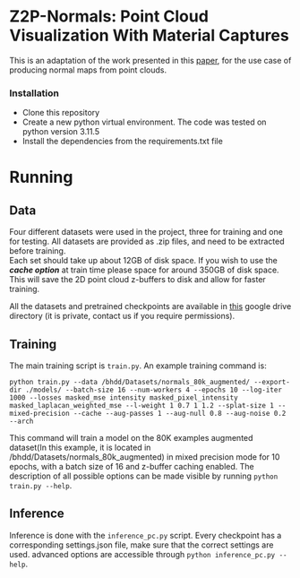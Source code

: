 # Z2P-Normals: Point Cloud Visualization With Material Captures

This is an adaptation of the work presented in this [paper](https://arxiv.org/abs/2105.14548), for the use case of producing normal maps from point clouds.
### Installation
- Clone this repository
- Create a new python virtual environment. The code was tested on python version 3.11.5
- Install the dependencies from the requirements.txt file
# Running 

## Data
Four different datasets were used in the project, three for training and one for testing.
All datasets are provided as .zip files, and need to be extracted before training. <br> 
Each set should take up about 12GB of disk space. 
If you wish to use the ***cache option*** at train time please space for around 350GB of disk space. <br>
This will save the 2D point cloud z-buffers to disk and allow for faster training. 

All the datasets and pretrained checkpoints are available in [this](https://drive.google.com/drive/u/1/folders/1WOLzSjL7GS3M9YbbMzg8xIsXxfNXVKg-) google drive directory
(it is private, contact us if you require permissions).

## Training

The main training script is ``train.py``.
An example training command is:

``python train.py --data /bhdd/Datasets/normals_80k_augmented/ --export-dir ./models/ --batch-size 16 --num-workers 4 --epochs 10 --log-iter 1000 --losses masked_mse intensity masked_pixel_intensity masked_laplacan_weighted_mse --l-weight 1 0.7 1 1.2 --splat-size 1 --mixed-precision --cache --aug-passes 1 --aug-null 0.8 --aug-noise 0.2 --arch``

This command will train a model on the 80K examples augmented dataset(In this example, it is located in /bhdd/Datasets/normals_80k_augmented) in mixed precision mode for 10 epochs, with a batch size of 16 and z-buffer caching enabled. The description of all possible options can be made visible by running ``python train.py --help``.

## Inference
Inference is done with the ``inference_pc.py`` script.
Every checkpoint has a corresponding settings.json file, make sure that the correct settings are used.
advanced options are accessible through ``python inference_pc.py --help``.
